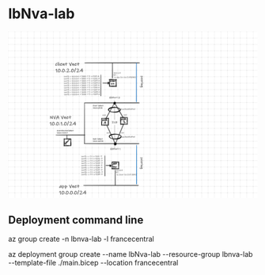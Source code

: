 # lbNva-lab

![Lab schema](/images/lbnva-lab-schema.png)

## Deployment command line
az group create -n lbnva-lab -l francecentral

az deployment group create --name lbNva-lab --resource-group lbnva-lab --template-file ./main.bicep --location francecentral